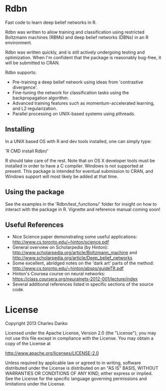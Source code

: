 Rdbn
====
Fast code to learn deep belief networks in R.

Rdbn was written to allow training and classification using restricted Boltzmann machines (RBMs) and deep belief networks (DBNs) in an R environment.  

Rdbn was written quickly, and is still actively undergoing testing and optimization.  When I'm confident that the package is reasonably bug-free, it will be submitted to CRAN.

Rdbn supports:
* Pre-training a deep belief network using ideas from 'contrastive divergence'.
* Fine-tuning the network for classification tasks using the backpropagation algorithm.
* Advanced training features such as momentum-accelerated learning, and L2 regularization.
* Parallel processing on UNIX-based systems using pthreads.


Installing
----------
In a UNIX based OS with R and dev tools installed, one can simply type: 

  'R CMD install Rdbn/'

R should take care of the rest.  Note that on OS X developer tools must be installed in order to have a C compiler.  Windows is not supported at present.  This package is intended for eventual submission to CRAN, and Windows support will most likely be added at that time.


Using the package
-----------------
See the examples in the 'Rdbn/test_functions/' folder for insight on how to interact with the package in R.  Vignette and reference manual coming soon!


Useful References
-----------------
* Nice Science paper demonstrating some useful applications: http://www.cs.toronto.edu/~hinton/science.pdf
* General overview on Scholarpedia (by Hinton): http://www.scholarpedia.org/article/Boltzmann_machine and http://www.scholarpedia.org/article/Deep_belief_networks
* Some excellent, abridged notes on the 'dark art' parts of the method: http://www.cs.toronto.edu/~hinton/absps/guideTR.pdf
* Hinton's Coursea course on neural networks: https://class.coursera.org/neuralnets-2012-001/lecture/index
* Several additional references listed in specific sections of the source code.

License
=======

Copyright 2013 Charles Danko

Licensed under the Apache License, Version 2.0 (the "License");
you may not use this file except in compliance with the License.
You may obtain a copy of the License at
 
   http://www.apache.org/licenses/LICENSE-2.0

Unless required by applicable law or agreed to in writing, software
distributed under the License is distributed on an "AS IS" BASIS,
WITHOUT WARRANTIES OR CONDITIONS OF ANY KIND, either express or implied.
See the License for the specific language governing permissions and
limitations under the License.